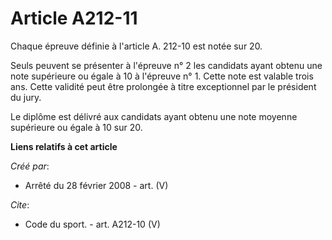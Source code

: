 # Article A212-11

Chaque épreuve définie à l'article A. 212-10 est notée sur 20. 

Seuls peuvent se présenter à l'épreuve n° 2 les candidats ayant obtenu une note supérieure ou égale à 10 à l'épreuve n° 1.
Cette note est valable trois ans. Cette validité peut être prolongée à titre exceptionnel par le président du jury. 

Le diplôme est délivré aux candidats ayant obtenu une note moyenne supérieure ou égale à 10 sur 20.

**Liens relatifs à cet article**

_Créé par_:

  - Arrêté du 28 février 2008 - art. (V)

_Cite_:

  - Code du sport. - art. A212-10 (V)
